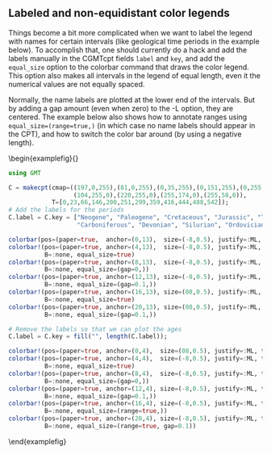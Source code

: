 ## Labeled and non-equidistant color legends

Things become a bit more complicated when we want to label the legend with names for certain
intervals (like geological time periods in the example below). To accomplish that, one should
currently do a hack and add the labels manually in the CGMTcpt fields `label` and `key`, and
add the `equal_size` option to the colorbar command that draws the color legend. This option
also makes all intervals in the legend of equal length, even it the numerical values are not equally spaced.

Normally, the name labels are plotted at the lower end of the intervals. But by adding a gap amount
(even when zero) to the -L option, they are centered. The example below also shows how to annotate
ranges using `equal_size=(range=true,)` (in which case no name labels should appear in the CPT),
and how to switch the color bar around (by using a negative length).


\begin{examplefig}{}
```julia
using GMT

C = makecpt(cmap=((197,0,255),(81,0,255),(0,35,255),(0,151,255),(0,255,244),(0,255,127),(0,255,11),
                  (104,255,0),(220,255,0),(255,174,0),(255,58,0)),
            T=[0,23,66,146,200,251,299,359,416,444,488,542]);
# Add the labels for the periods 
C.label = C.key = ["Neogene", "Paleogene", "Cretaceous", "Jurassic", "Triassic", "Permian",
                   "Carboniferous", "Devonian", "Silurian", "Ordovician", "Cambrian;Precambrian"];

colorbar(pos=(paper=true,  anchor=(0,13),  size=(-8,0.5), justify=:ML, triangles=:f), B=:none)
colorbar!(pos=(paper=true, anchor=(4,13),  size=(-8,0.5), justify=:ML, triangles=:f),
          B=:none, equal_size=true)
colorbar!(pos=(paper=true, anchor=(8,13),  size=(-8,0.5), justify=:ML, triangles=:f),
          B=:none, equal_size=(gap=0,))
colorbar!(pos=(paper=true, anchor=(12,13), size=(-8,0.5), justify=:ML, triangles=:f),
          B=:none, equal_size=(gap=0.1,))
colorbar!(pos=(paper=true, anchor=(16,13), size=(08,0.5), justify=:ML, triangles=:f),
          B=:none, equal_size=true)
colorbar!(pos=(paper=true, anchor=(20,13), size=(08,0.5), justify=:ML, triangles=:f),
          B=:none, equal_size=(gap=0.1,))

# Remove the labels so that we can plot the ages
C.label = C.key = fill("", length(C.label));

colorbar!(pos=(paper=true, anchor=(0,4),  size=(08,0.5), justify=:ML, triangles=:f), B=:none)
colorbar!(pos=(paper=true, anchor=(4,4),  size=(-8,0.5), justify=:ML, triangles=:f),
          B=:none, equal_size=true)
colorbar!(pos=(paper=true, anchor=(8,4),  size=(-8,0.5), justify=:ML, triangles=:f),
          B=:none, equal_size=(gap=0,))
colorbar!(pos=(paper=true, anchor=(12,4), size=(-8,0.5), justify=:ML, triangles=:f),
          B=:none, equal_size=(gap=0.1,))
colorbar!(pos=(paper=true, anchor=(16,4), size=(-8,0.5), justify=:ML, triangles=:f),
          B=:none, equal_size=(range=true,))
colorbar!(pos=(paper=true, anchor=(20,4), size=(-8,0.5), justify=:ML, triangles=:f),
          B=:none, equal_size=(range=true, gap=0.1))
```
\end{examplefig}